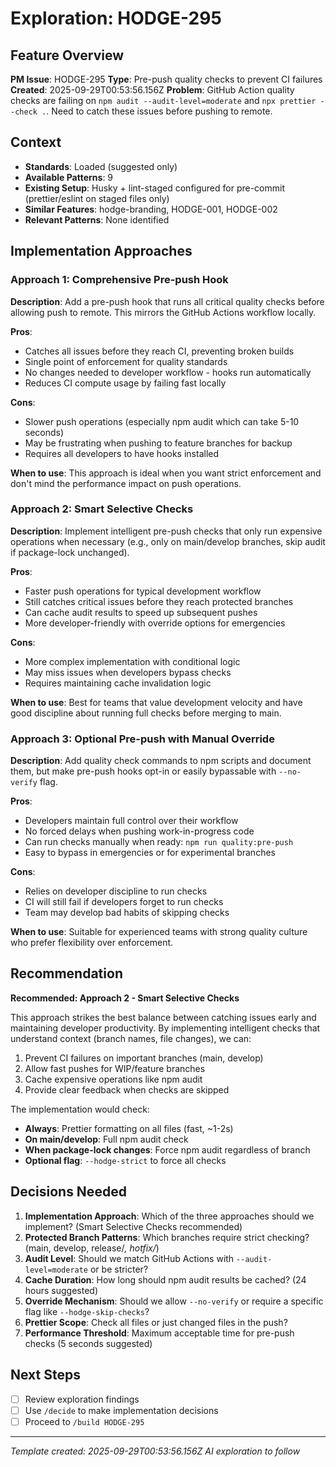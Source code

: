 # Exploration: HODGE-295

## Feature Overview
**PM Issue**: HODGE-295
**Type**: Pre-push quality checks to prevent CI failures
**Created**: 2025-09-29T00:53:56.156Z
**Problem**: GitHub Action quality checks are failing on `npm audit --audit-level=moderate` and `npx prettier --check .`. Need to catch these issues before pushing to remote.

## Context
- **Standards**: Loaded (suggested only)
- **Available Patterns**: 9
- **Existing Setup**: Husky + lint-staged configured for pre-commit (prettier/eslint on staged files only)
- **Similar Features**: hodge-branding, HODGE-001, HODGE-002
- **Relevant Patterns**: None identified

## Implementation Approaches

### Approach 1: Comprehensive Pre-push Hook
**Description**: Add a pre-push hook that runs all critical quality checks before allowing push to remote. This mirrors the GitHub Actions workflow locally.

**Pros**:
- Catches all issues before they reach CI, preventing broken builds
- Single point of enforcement for quality standards
- No changes needed to developer workflow - hooks run automatically
- Reduces CI compute usage by failing fast locally

**Cons**:
- Slower push operations (especially npm audit which can take 5-10 seconds)
- May be frustrating when pushing to feature branches for backup
- Requires all developers to have hooks installed

**When to use**: This approach is ideal when you want strict enforcement and don't mind the performance impact on push operations.

### Approach 2: Smart Selective Checks
**Description**: Implement intelligent pre-push checks that only run expensive operations when necessary (e.g., only on main/develop branches, skip audit if package-lock unchanged).

**Pros**:
- Faster push operations for typical development workflow
- Still catches critical issues before they reach protected branches
- Can cache audit results to speed up subsequent pushes
- More developer-friendly with override options for emergencies

**Cons**:
- More complex implementation with conditional logic
- May miss issues when developers bypass checks
- Requires maintaining cache invalidation logic

**When to use**: Best for teams that value development velocity and have good discipline about running full checks before merging to main.

### Approach 3: Optional Pre-push with Manual Override
**Description**: Add quality check commands to npm scripts and document them, but make pre-push hooks opt-in or easily bypassable with `--no-verify` flag.

**Pros**:
- Developers maintain full control over their workflow
- No forced delays when pushing work-in-progress code
- Can run checks manually when ready: `npm run quality:pre-push`
- Easy to bypass in emergencies or for experimental branches

**Cons**:
- Relies on developer discipline to run checks
- CI will still fail if developers forget to run checks
- Team may develop bad habits of skipping checks

**When to use**: Suitable for experienced teams with strong quality culture who prefer flexibility over enforcement.

## Recommendation
**Recommended: Approach 2 - Smart Selective Checks**

This approach strikes the best balance between catching issues early and maintaining developer productivity. By implementing intelligent checks that understand context (branch names, file changes), we can:
1. Prevent CI failures on important branches (main, develop)
2. Allow fast pushes for WIP/feature branches
3. Cache expensive operations like npm audit
4. Provide clear feedback when checks are skipped

The implementation would check:
- **Always**: Prettier formatting on all files (fast, ~1-2s)
- **On main/develop**: Full npm audit check
- **When package-lock changes**: Force npm audit regardless of branch
- **Optional flag**: `--hodge-strict` to force all checks

## Decisions Needed
1. **Implementation Approach**: Which of the three approaches should we implement? (Smart Selective Checks recommended)
2. **Protected Branch Patterns**: Which branches require strict checking? (main, develop, release/*, hotfix/*)
3. **Audit Level**: Should we match GitHub Actions with `--audit-level=moderate` or be stricter?
4. **Cache Duration**: How long should npm audit results be cached? (24 hours suggested)
5. **Override Mechanism**: Should we allow `--no-verify` or require a specific flag like `--hodge-skip-checks`?
6. **Prettier Scope**: Check all files or just changed files in the push?
7. **Performance Threshold**: Maximum acceptable time for pre-push checks (5 seconds suggested)

## Next Steps
- [ ] Review exploration findings
- [ ] Use `/decide` to make implementation decisions
- [ ] Proceed to `/build HODGE-295`

---
*Template created: 2025-09-29T00:53:56.156Z*
*AI exploration to follow*
